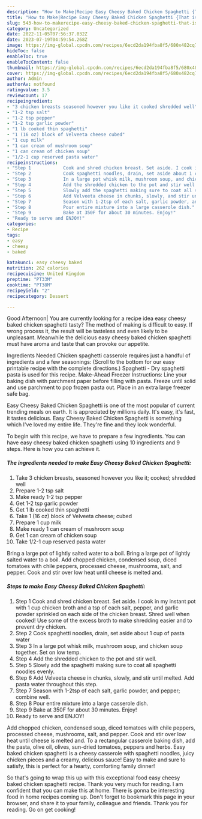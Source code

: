 ```yaml
---
description: "How to Make|Recipe Easy Cheesy Baked Chicken Spaghetti {That is Delicious"
title: "How to Make|Recipe Easy Cheesy Baked Chicken Spaghetti {That is Delicious"
slug: 543-how-to-makerecipe-easy-cheesy-baked-chicken-spaghetti-that-is-delicious
category: Uncategorized
date: 2022-11-05T07:56:37.032Z
date: 2023-07-19T04:59:54.268Z
image: https://img-global.cpcdn.com/recipes/6ecd2da194fba8f5/680x482cq70/easy-cheesy-baked-chicken-spaghetti-recipe-main-photo.jpg
hideToc: false
enableToc: true
enableTocContent: false
thumbnail: https://img-global.cpcdn.com/recipes/6ecd2da194fba8f5/680x482cq70/easy-cheesy-baked-chicken-spaghetti-recipe-main-photo.jpg
cover: https://img-global.cpcdn.com/recipes/6ecd2da194fba8f5/680x482cq70/easy-cheesy-baked-chicken-spaghetti-recipe-main-photo.jpg
author: Admin
authorAv: notfound
ratingvalue: 3.5
reviewcount: 17
recipeingredient:
- "3 chicken breasts seasoned however you like it cooked shredded well"
- "1-2 tsp salt"
- "1-2 tsp pepper"
- "1-2 tsp garlic powder"
- "1 lb cooked thin spaghetti"
- "1 (16 oz) block of Velveeta cheese cubed"
- "1 cup milk"
- "1 can cream of mushroom soup"
- "1 can cream of chicken soup"
- "1/2-1 cup reserved pasta water"
recipeinstructions:
- "Step 1            Cook and shred chicken breast. Set aside. I cook in my instant pot with 1 cup chicken broth and a tsp of each salt, pepper, and garlic powder sprinkled on each side of the chicken breast. Shred well when cooked! Use some of the excess broth to make shredding easier and to prevent dry chicken."
- "Step 2            Cook spaghetti noodles, drain, set aside about 1 cup of pasta water"
- "Step 3            In a large pot whisk milk, mushroom soup, and chicken soup together. Set on low temp."
- "Step 4            Add the shredded chicken to the pot and stir well."
- "Step 5            Slowly add the spaghetti making sure to coat all spaghetti noodles evenly."
- "Step 6            Add Velveeta cheese in chunks, slowly, and stir until melted. Add pasta water throughout this step."
- "Step 7            Season with 1-2tsp of each salt, garlic powder, and pepper; combine well."
- "Step 8            Pour entire mixture into a large casserole dish."
- "Step 9            Bake at 350F for about 30 minutes. Enjoy!"
- "Ready to serve and ENJOY!"
categories:
- Recipe
tags:
- easy
- cheesy
- baked

katakunci: easy cheesy baked 
nutrition: 262 calories
recipecuisine: United Kingdom
preptime: "PT33M"
cooktime: "PT38M"
recipeyield: "2"
recipecategory: Dessert

---
```



Good Afternoon| You are currently looking for a recipe idea easy cheesy baked chicken spaghetti tasty? The method of making is difficult to easy. If wrong process it, the result will be tasteless and even likely to be unpleasant. Meanwhile the delicious easy cheesy baked chicken spaghetti must have aroma and taste that can provoke our appetite.





Ingredients Needed Chicken spaghetti casserole requires just a handful of ingredients and a few seasonings: (Scroll to the bottom for our easy printable recipe with the complete directions.) Spaghetti - Dry spaghetti pasta is used for this recipe. Make-Ahead Freezer Instructions: Line your baking dish with parchment paper before filling with pasta. Freeze until solid and use parchment to pop frozen pasta out. Place in an extra large freezer safe bag.

Easy Cheesy Baked Chicken Spaghetti is one of the most popular of current trending meals on earth. It is appreciated by millions daily. It's easy, it's fast, it tastes delicious. Easy Cheesy Baked Chicken Spaghetti is something which I've loved my entire life. They're fine and they look wonderful.


To begin with this recipe, we have to prepare a few ingredients. You can have easy cheesy baked chicken spaghetti using 10 ingredients and 9 steps. Here is how you can achieve it.

<!--inarticleads1-->

##### The ingredients needed to make Easy Cheesy Baked Chicken Spaghetti:

1. Take 3 chicken breasts, seasoned however you like it; cooked; shredded well
1. Prepare 1-2 tsp salt
1. Make ready 1-2 tsp pepper
1. Get 1-2 tsp garlic powder
1. Get 1 lb cooked thin spaghetti
1. Take 1 (16 oz) block of Velveeta cheese; cubed
1. Prepare 1 cup milk
1. Make ready 1 can cream of mushroom soup
1. Get 1 can cream of chicken soup
1. Take 1/2-1 cup reserved pasta water


Bring a large pot of lightly salted water to a boil. Bring a large pot of lightly salted water to a boil. Add chopped chicken, condensed soup, diced tomatoes with chile peppers, processed cheese, mushrooms, salt, and pepper. Cook and stir over low heat until cheese is melted and. 

<!--inarticleads2-->

##### Steps to make Easy Cheesy Baked Chicken Spaghetti:

1. Step 1            Cook and shred chicken breast. Set aside. I cook in my instant pot with 1 cup chicken broth and a tsp of each salt, pepper, and garlic powder sprinkled on each side of the chicken breast. Shred well when cooked! Use some of the excess broth to make shredding easier and to prevent dry chicken.
1. Step 2            Cook spaghetti noodles, drain, set aside about 1 cup of pasta water
1. Step 3            In a large pot whisk milk, mushroom soup, and chicken soup together. Set on low temp.
1. Step 4            Add the shredded chicken to the pot and stir well.
1. Step 5            Slowly add the spaghetti making sure to coat all spaghetti noodles evenly.
1. Step 6            Add Velveeta cheese in chunks, slowly, and stir until melted. Add pasta water throughout this step.
1. Step 7            Season with 1-2tsp of each salt, garlic powder, and pepper; combine well.
1. Step 8            Pour entire mixture into a large casserole dish.
1. Step 9            Bake at 350F for about 30 minutes. Enjoy!
1. Ready to serve and ENJOY!

Add chopped chicken, condensed soup, diced tomatoes with chile peppers, processed cheese, mushrooms, salt, and pepper. Cook and stir over low heat until cheese is melted and. To a rectangular casserole baking dish, add the pasta, olive oil, olives, sun-dried tomatoes, peppers and herbs. Easy baked chicken spaghetti is a cheesy casserole with spaghetti noodles, juicy chicken pieces and a creamy, delicious sauce! Easy to make and sure to satisfy, this is perfect for a hearty, comforting family dinner! 

So that's going to wrap this up with this exceptional food easy cheesy baked chicken spaghetti recipe. Thank you very much for reading. I am confident that you can make this at home. There is gonna be interesting food in home recipes coming up. Don't forget to bookmark this page in your browser, and share it to your family, colleague and friends. Thank you for reading. Go on get cooking!
